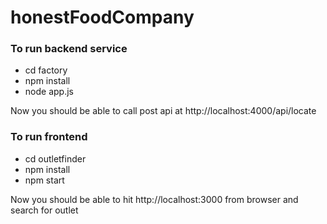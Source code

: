 # honestFoodCompany

### To run backend service
  - cd factory
  - npm install
  - node app.js

Now you should be able to call post api at http://localhost:4000/api/locate

### To run frontend

  - cd outletfinder
  - npm install
  - npm start
  
Now you should be able to hit http://localhost:3000 from browser and search for outlet
